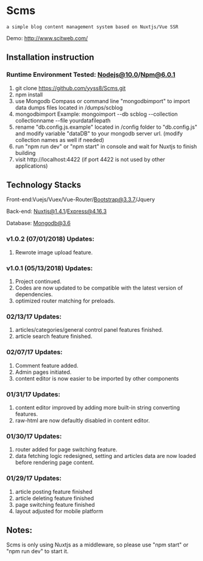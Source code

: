 # Scms

    a simple blog content management system based on Nuxtjs/Vue SSR

Demo: http://www.scitweb.com/

## Installation instruction

### Runtime Environment Tested: Nodejs@10.0/Npm@6.0.1

1. git clone https://github.com/yyss8/Scms.git
2. npm install
3. use Mongodb Compass or command line "mongodbimport" to import data dumps files located in /dumps/scblog
4. mongodbimport Example: mongoimport --db scblog --collection collectionname --file yourdatafilepath
5. rename "db.config.js.example" located in /config folder to "db.config.js" and modify variable "dataDB" to your mongodb server url. (modify collection names as well if needed)
6. run "npm run dev" or "npm start" in console and wait for Nuxtjs to finish building 
7. visit http://localhost:4422 (if port 4422 is not used by other applications)

## Technology Stacks

Front-end:Vuejs/Vuex/Vue-Router/Bootstrap@3.3.7/Jquery

Back-end: Nuxtjs@1.4.1/Express@4.16.3

Database: Mongodb@3.6

### v1.0.2 (07/01/2018) Updates:

1. Rewrote image upload feature.

### v1.0.1 (05/13/2018) Updates:

1. Project continued.
2. Codes are now updated to be compatible with the latest version of dependencies.
3. optimized router matching for preloads.

### 02/13/17 Updates:

1. articles/categories/general control panel features finished.
2. article search feature finished.

### 02/07/17 Updates:
1. Comment feature added.
2. Admin pages initiated.
3. content editor is now easier to be imported by other components

### 01/31/17 Updates:
1. content editor improved by adding more built-in string converting features.
2. raw-html are now defaultly disabled in content editor.

### 01/30/17 Updates:
1. router added for page switching feature.
2. data fetching logic redesigned, setting and articles data are now loaded before rendering page content.

### 01/29/17 Updates:

1. article posting feature finished
2. article deleting feature finished
3. page switching feature finished
4. layout adjusted for mobile platform

## Notes:

Scms is only using Nuxtjs as a middleware, so please use "npm start" or "npm run dev" to start it.

